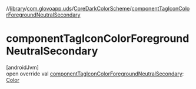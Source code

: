 //[library](../../../index.md)/[com.glovoapp.uds](../index.md)/[CoreDarkColorScheme](index.md)/[componentTagIconColorForegroundNeutralSecondary](component-tag-icon-color-foreground-neutral-secondary.md)

# componentTagIconColorForegroundNeutralSecondary

[androidJvm]\
open override val [componentTagIconColorForegroundNeutralSecondary](component-tag-icon-color-foreground-neutral-secondary.md): [Color](https://developer.android.com/reference/kotlin/androidx/compose/ui/graphics/Color.html)
